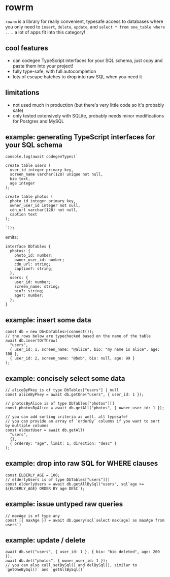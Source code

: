 # rowrm

`rowrm` is a library for really convenient, typesafe access to databases where you only need to `insert`, `delete`, `update`, and `select * from one_table where ...`. a lot of apps fit into this category!

## cool features

- can codegen TypeScript interfaces for your SQL schema, just copy and paste them into your project!
- fully type-safe, with full autocompletion
- lots of escape hatches to drop into raw SQL when you need it

## limitations

- not used much in production (but there's very little code so it's probably safe)
- only tested extensively with SQLite, probably needs minor modifications for Postgres and MySQL

## example: generating TypeScript interfaces for your SQL schema

```
console.log(await codegenTypes(`

create table users (
  user_id integer primary key,
  screen_name varchar(128) unique not null,
  bio text,
  age integer
);

create table photos (
  photo_id integer primary key,
  owner_user_id integer not null,
  cdn_url varchar(128) not null,
  caption text
);

`));
```

emits:

```
interface DbTables {
  photos: {
    photo_id: number;
    owner_user_id: number;
    cdn_url: string;
    caption?: string;
  },
  users: {
    user_id: number;
    screen_name: string;
    bio?: string;
    age?: number;
  },
}
```

## example: insert some data

```
const db = new Db<DbTables>(connect());
// the rows below are typechecked based on the name of the table
await db.insertOrThrow(
  "users",
  { user_id: 1, screen_name: "@alice", bio: "my name is alice", age: 100 },
  { user_id: 2, screen_name: "@bob", bio: null, age: 99 }
);
```

## example: concisely select some data

```
// aliceByPkey is of type DbTables["users"] | null
const aliceByPkey = await db.getOne("users", { user_id: 1 });

// photosByAlice is of type DbTables["photos"][]
const photosByAlice = await db.getAll("photos", { owner_user_id: 1 });

// you can add sorting criteria as well. all typesafe!
// you can provide an array of `orderBy` columns if you want to sort by multiple columns
const oldestUser = await db.getAll(
  "users",
  {},
  { orderBy: "age", limit: 1, direction: "desc" }
);
```

## example: drop into raw SQL for WHERE clauses

```
const ELDERLY_AGE = 100;
// elderlyUsers is of type DbTables["users"][]
const elderlyUsers = await db.getAllBySql("users", sql`age >= ${ELDERLY_AGE} ORDER BY age DESC`);
```

## example: issue untyped raw queries

```
// maxAge is of type any
const [{ maxAge }] = await db.query(sql`select max(age) as maxAge from users`)
```

## example: update / delete

```
await db.set("users", { user_id: 1 }, { bio: "bio deleted", age: 200 });
await db.del("photos", { owner_user_id: 1 });
// you can also call setBySql() and delBySql(), similar to `getOneBySql()` and `getAllBySql()`
```
